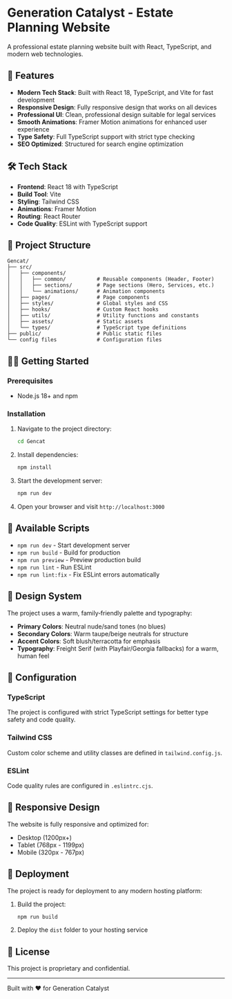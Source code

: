 # Generation Catalyst - Estate Planning Website

A professional estate planning website built with React, TypeScript, and modern web technologies.

## 🚀 Features

- **Modern Tech Stack**: Built with React 18, TypeScript, and Vite for fast development
- **Responsive Design**: Fully responsive design that works on all devices
- **Professional UI**: Clean, professional design suitable for legal services
- **Smooth Animations**: Framer Motion animations for enhanced user experience
- **Type Safety**: Full TypeScript support with strict type checking
- **SEO Optimized**: Structured for search engine optimization

## 🛠️ Tech Stack

- **Frontend**: React 18 with TypeScript
- **Build Tool**: Vite
- **Styling**: Tailwind CSS
- **Animations**: Framer Motion
- **Routing**: React Router
- **Code Quality**: ESLint with TypeScript support

## 📁 Project Structure

```
Gencat/
├── src/
│   ├── components/
│   │   ├── common/          # Reusable components (Header, Footer)
│   │   ├── sections/        # Page sections (Hero, Services, etc.)
│   │   └── animations/      # Animation components
│   ├── pages/               # Page components
│   ├── styles/              # Global styles and CSS
│   ├── hooks/               # Custom React hooks
│   ├── utils/               # Utility functions and constants
│   ├── assets/              # Static assets
│   └── types/               # TypeScript type definitions
├── public/                  # Public static files
└── config files             # Configuration files
```

## 🏃‍♂️ Getting Started

### Prerequisites

- Node.js 18+ and npm

### Installation

1. Navigate to the project directory:
   ```bash
   cd Gencat
   ```

2. Install dependencies:
   ```bash
   npm install
   ```

3. Start the development server:
   ```bash
   npm run dev
   ```

4. Open your browser and visit `http://localhost:3000`

## 📜 Available Scripts

- `npm run dev` - Start development server
- `npm run build` - Build for production
- `npm run preview` - Preview production build
- `npm run lint` - Run ESLint
- `npm run lint:fix` - Fix ESLint errors automatically

## 🎨 Design System

The project uses a warm, family‑friendly palette and typography:

- **Primary Colors**: Neutral nude/sand tones (no blues)
- **Secondary Colors**: Warm taupe/beige neutrals for structure
- **Accent Colors**: Soft blush/terracotta for emphasis
- **Typography**: Freight Serif (with Playfair/Georgia fallbacks) for a warm, human feel

## 🔧 Configuration

### TypeScript

The project is configured with strict TypeScript settings for better type safety and code quality.

### Tailwind CSS

Custom color scheme and utility classes are defined in `tailwind.config.js`.

### ESLint

Code quality rules are configured in `.eslintrc.cjs`.

## 📱 Responsive Design

The website is fully responsive and optimized for:
- Desktop (1200px+)
- Tablet (768px - 1199px)
- Mobile (320px - 767px)

## 🚀 Deployment

The project is ready for deployment to any modern hosting platform:

1. Build the project:
   ```bash
   npm run build
   ```

2. Deploy the `dist` folder to your hosting service

## 📄 License

This project is proprietary and confidential.

---

Built with ❤️ for Generation Catalyst
